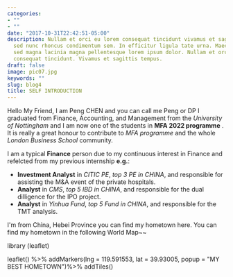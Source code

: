 ```yaml
---
categories:
- ""
- ""
date: "2017-10-31T22:42:51-05:00"
description: Nullam et orci eu lorem consequat tincidunt vivamus et sagittis magna
  sed nunc rhoncus condimentum sem. In efficitur ligula tate urna. Maecenas massa
  sed magna lacinia magna pellentesque lorem ipsum dolor. Nullam et orci eu lorem
  consequat tincidunt. Vivamus et sagittis tempus.
draft: false
image: pic07.jpg
keywords: ""
slug: blog4
title: SELF INTRODUCTION
---
```


Hello My Friend, I am Peng CHEN and you can call me Peng or DP I graduated from Finance, Accounting, and Management from the *University of Nottingham* and I am now one of the students in **MFA 2022 programme** . It is really a great honour to contribute to *MFA programme* and the whole *London Business School* community.

I am a typical **Finance** person due to my continuous interest in Finance and refelcted from my previous internship **e.g.**:

* **Investment Analyst** in *CITIC PE*, *top 3 PE in CHINA*, and responsible for assisting the M&A event of the private hospitals. 
* **Analyst** in *CMS*, *top 5 IBD in CHINA*, and responsible for the dual dilligence for the IPO project.
* **Analyst** in *Yinhua Fund*, *top 5 Fund in CHINA*, and responsible for the TMT analysis.

I'm from China, Hebei Province you can find my hometown here. You can find my hometown in the following World Map~~


library (leaflet)

leaflet() %>%
  addMarkers(lng = 119.591553, lat = 39.93005, popup = "MY BEST HOMETOWN")%>%
  addTiles()

  